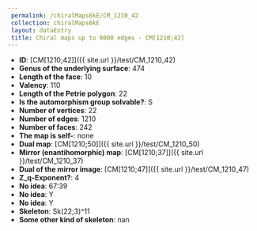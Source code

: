 ```yaml
--- 
 permalink: /chiralMaps6kE/CM_1210_42 
 collection: chiralMaps6kE
 layout: dataEntry
 title: Chiral maps up to 6000 edges - CM[1210;42]
---
```


- **ID**: [CM[1210;42]]({{ site.url }}/test/CM_1210_42)
- **Genus of the underlying surface**: 474
- **Length of the face**: 10
- **Valency**: 110
- **Length of the Petrie polygon**: 22
- **Is the automorphism group solvable?**: S
- **Number of vertices**: 22
- **Number of edges**: 1210
- **Number of faces**: 242
- **The map is self-**: none
- **Dual map**: [CM[1210;50]]({{ site.url }}/test/CM_1210_50)
- **Mirror (enantihomorphic) map**: [CM[1210;37]]({{ site.url }}/test/CM_1210_37)
- **Dual of the mirror image**: [CM[1210;47]]({{ site.url }}/test/CM_1210_47)
- **Z_q-Exponent?**: 4
- **No idea**:  67:39
- **No idea**: Y
- **No idea**: Y
- **Skeleton**: Sk(22;3)^11
- **Some other kind of skeleton**: nan
